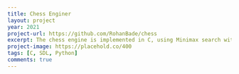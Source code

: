 ```yaml
---
title: Chess Enginer
layout: project
year: 2021
project-url: https://github.com/RohanBade/chess
excerpt: The chess engine is implemented in C, using Minimax search with alpha-beta pruning to efficiently traverse the game tree. For graphics and user interaction, we use SDL. During testing, we employ the Chessnut library in Python as a validation and comparison tool.
project-image: https://placehold.co/400
tags: [C, SDL, Python]
comments: true
---
```

